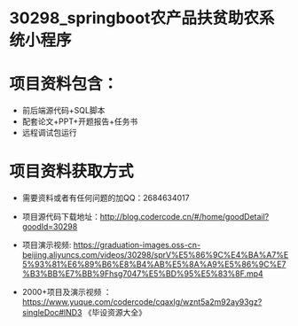  # 30298_springboot农产品扶贫助农系统小程序
 
 # 项目资料包含：
 * 前后端源代码+SQL脚本
 * 配套论文+PPT+开题报告+任务书
 * 远程调试包运行

 # 项目资料获取方式
 * 需要资料或者有任何问题的加QQ：2684634017

 * 项目源代码下载地址：http://blog.codercode.cn/#/home/goodDetail?goodId=30298
 
 
 * 项目演示视频: https://graduation-images.oss-cn-beijing.aliyuncs.com/videos/30298/sprV%E5%86%9C%E4%BA%A7%E5%93%81%E6%89%B6%E8%B4%AB%E5%8A%A9%E5%86%9C%E7%B3%BB%E7%BB%9Fhsg7047%E5%BD%95%E5%83%8F.mp4
 
       
 * 2000+项目及演示视频 ：https://www.yuque.com/codercode/cqaxlg/wznt5a2m92ay93gz?singleDoc#lND3 《毕设资源大全》
   
